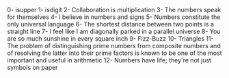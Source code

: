 0- isupper
1- isdigit
2- Collaboration is multiplication
3- The numbers speak for themselves
4- I believe in numbers and signs
5- Numbers constitute the only universal language
6- The shortest distance between two points is a straight line
7- I feel like I am diagonally parked in a parallel universe
8- You are so much sunshine in every square inch
9- Fizz-Buzz
10- Triangles
11- The problem of distinguishing prime numbers from composite numbers and of resolving the latter into their prime factors is known to be one of the most important and useful in arithmetic
12- Numbers have life; they're not just symbols on paper 
